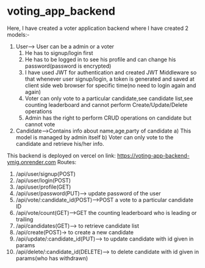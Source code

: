 # voting_app_backend
Here, I have created a voter application backend where I have created 2 models:-
1) User--> User can be a admin or a voter
    1. He has to signup/login first
    2. He has to be logged in to see his profile and can change his password(password is encrypted)
    3. I have used JWT for authentication and created JWT Middleware so that whenever user signup/login, a token is 
       generated and saved at client side web browser for specific time(no need to login again and again)
    4. Voter can only vote to a particular candidate,see candidate list,see counting leaderboard and cannot perform 
        Create/Update/Delete operations
    5. Admin has the right to perform CRUD operations on candidate but cannot vote
2) Candidate-->Contains info about name,age,party of candidate
     a) This model is managed by admin itself
     b) Voter can only vote to the candidate and retrieve his/her info.

This backend is deployed on vercel on link: https://voting-app-backend-ymig.onrender.com
Routes:
1. /api/user/signup(POST)
2. /api/user/login(POST)
3. /api/user/profile(GET)
4. /api/user/password(PUT)--> update password of the user
5. /api/vote/:candidate_id(POST)-->POST a vote to a particular candidate ID
6. /api/vote/count(GET)-->GET the counting leaderboard who is leading or trailing
7. /api/candidates(GET)--> to retrieve candidate list
8. /api/create(POST)-> to create a new candidate
9. /api/update/:candidate_id(PUT)--> to update candidate with id given in params
10. /api/delete/:candidate_id(DELETE)--> to delete candidate with id given in params(who has withdrawn)
